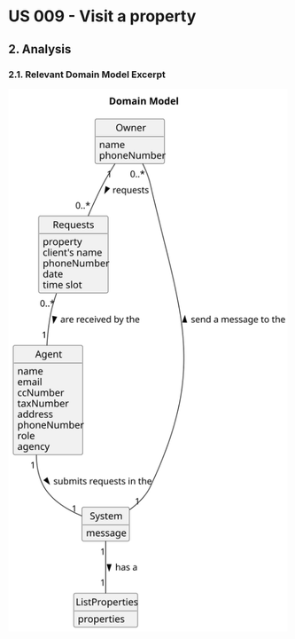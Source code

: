 # US 009 - Visit a property

## 2. Analysis

### 2.1. Relevant Domain Model Excerpt 

![Domain Model](svg/us009-domain-model.svg)

